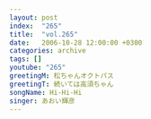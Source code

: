 ```yaml
---
layout: post
index:  "265"
title:  "vol.265"
date:   2006-10-28 12:00:00 +0300
categories: archive
tags: []
youtube: "265"
greetingM: 松ちゃんオクトパス
greetingT: 続いては高須ちゃん
songName: Hi-Hi-Hi
singer: あおい輝彦
---
```

